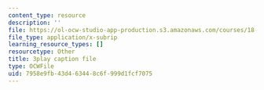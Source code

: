 ```yaml
---
content_type: resource
description: ''
file: https://ol-ocw-studio-app-production.s3.amazonaws.com/courses/18-01sc-single-variable-calculus-fall-2010/7958e9fb43d463448c6f999d1fcf7075_PNTnmH6jsRI.srt
file_type: application/x-subrip
learning_resource_types: []
resourcetype: Other
title: 3play caption file
type: OCWFile
uid: 7958e9fb-43d4-6344-8c6f-999d1fcf7075
---
```

